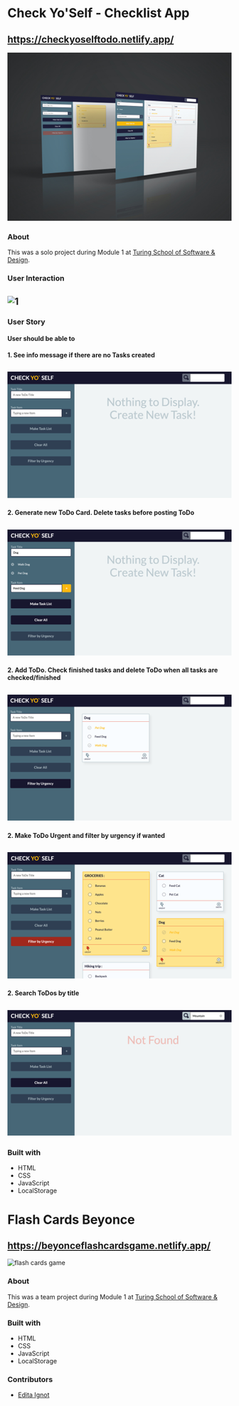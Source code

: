 # Check Yo'Self - Checklist App

## https://checkyoselftodo.netlify.app/

![check yo self](/checkyoself.jpg)

### About 
This was a solo project during Module 1 at [Turing School of Software & Design](https://turing.io/).

### User Interaction
![1](/check.gif)
---
### User Story 
#### User should be able to 
#### 1. See info message if there are no Tasks created
![1](/check1.png)
---
#### 2. Generate new ToDo Card. Delete tasks before posting ToDo
![2](/check2.png)
---
#### 2. Add ToDo. Check finished tasks and delete ToDo when all tasks are checked/finished
![3](/check3.png)
---
#### 2. Make ToDo Urgent and filter by urgency if wanted
![4](/check4.png)
---
#### 2. Search ToDos by title 
![5](/check5.png)
---

### Built with
- HTML
- CSS
- JavaScript
- LocalStorage

# Flash Cards Beyonce

## https://beyonceflashcardsgame.netlify.app/

![flash cards game](/flashcardgame.jpg)

### About 
This was a team project during Module 1 at [Turing School of Software & Design](https://turing.io/).

### Built with
- HTML
- CSS
- JavaScript
- LocalStorage

### Contributors
- [Edita Ignot](https://github.com/edignot)


